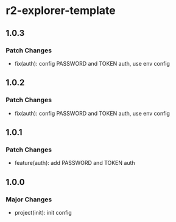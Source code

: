 # r2-explorer-template

## 1.0.3

### Patch Changes

- fix(auth): config PASSWORD and TOKEN auth, use env config

## 1.0.2

### Patch Changes

- fix(auth): config PASSWORD and TOKEN auth, use env config

## 1.0.1

### Patch Changes

- feature(auth): add PASSWORD and TOKEN auth

## 1.0.0

### Major Changes

- project(init): init config
